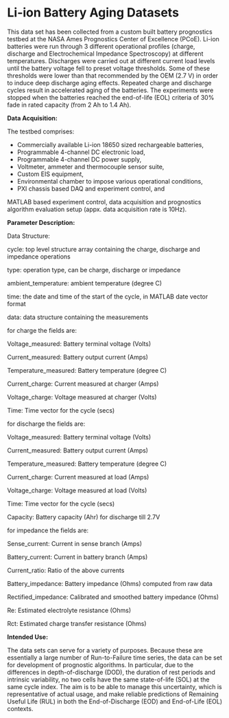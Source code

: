 # Li-ion Battery Aging Datasets


This data set has been collected from a custom built battery prognostics testbed at the NASA Ames Prognostics Center of Excellence (PCoE). Li-ion batteries were run through 3 different operational profiles (charge, discharge and Electrochemical Impedance Spectroscopy) at different temperatures. Discharges were carried out at different current load levels until the battery voltage fell to preset voltage thresholds. Some of these thresholds were lower than that recommended by the OEM (2.7 V) in order to induce deep discharge aging effects. Repeated charge and discharge cycles result in accelerated aging of the batteries. The experiments were stopped when the batteries reached the end-of-life (EOL) criteria of 30% fade in rated capacity (from 2 Ah to 1.4 Ah).



**Data Acquisition:**

The testbed comprises:

* Commercially available Li-ion 18650 sized rechargeable batteries,
* Programmable 4-channel DC electronic load,
* Programmable 4-channel DC power supply,
* Voltmeter, ammeter and thermocouple sensor suite,
* Custom EIS equipment,
* Environmental chamber to impose various operational conditions,
* PXI chassis based DAQ and experiment control, and



MATLAB based experiment control, data acquisition and prognostics algorithm evaluation setup (appx. data acquisition rate is 10Hz).



**Parameter Description:**

Data Structure:

cycle: top level structure array containing the charge, discharge and impedance operations

type: operation type, can be charge, discharge or impedance

ambient_temperature: ambient temperature (degree C)

time: the date and time of the start of the cycle, in MATLAB date vector format

data: data structure containing the measurements

for charge the fields are:

Voltage_measured: Battery terminal voltage (Volts)

Current_measured: Battery output current (Amps)

Temperature_measured: Battery temperature (degree C)

Current_charge: Current measured at charger (Amps)

Voltage_charge: Voltage measured at charger (Volts)

Time: Time vector for the cycle (secs)

for discharge the fields are:

Voltage_measured: Battery terminal voltage (Volts)

Current_measured: Battery output current (Amps)

Temperature_measured: Battery temperature (degree C)



Current_charge: Current measured at load (Amps)

Voltage_charge: Voltage measured at load (Volts)

Time: Time vector for the cycle (secs)

Capacity: Battery capacity (Ahr) for discharge till 2.7V

for impedance the fields are:

Sense_current: Current in sense branch (Amps)

Battery_current: Current in battery branch (Amps)

Current_ratio: Ratio of the above currents

Battery_impedance: Battery impedance (Ohms) computed from raw data

Rectified_impedance: Calibrated and smoothed battery impedance (Ohms)

Re: Estimated electrolyte resistance (Ohms)



Rct: Estimated charge transfer resistance (Ohms)

**Intended Use:**

The data sets can serve for a variety of purposes. Because these are essentially a large number of Run-to-Failure time series, the data can be set for development of prognostic algorithms. In particular, due to the differences in depth-of-discharge (DOD), the duration of rest periods and intrinsic variability, no two cells have the same state-of-life (SOL) at the same cycle index. The aim is to be able to manage this uncertainty, which is representative of actual usage, and make reliable predictions of Remaining Useful Life (RUL) in both the End-of-Discharge (EOD) and End-of-Life (EOL) contexts.
